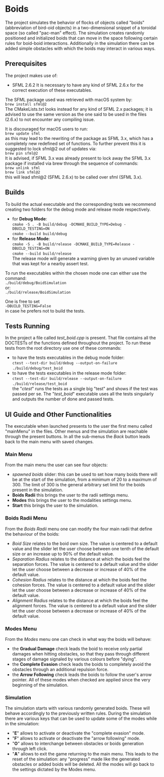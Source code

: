 # Boids

The project simulates the behavior of flocks of objects called "boids" (abbreviation of bird-oid objects) in a two-dimensional snippet of a toroidal space (so called "pac-man" effect). The simulation creates randomly positioned and initialized boids that can move in the space following certain rules for boid-boid interactions. 
Additionally in the simulation there can be added simple obstacles with which the boids may interact in various ways. 

## Prerequisites

The project makes use of: 
- SFML 2.6.2
It is necessary to have any kind of SFML 2.6.x for the correct execution of these executables.

The SFML package used was retrieved with macOS system by:  
`brew install sfml@2`  
The CMakeLists.txt looks instead for any kind of SFML 2.x packages; it is advised to use the same version as the one said to be used in the files (2.6.x) to not encounter any compiling issue. 

It is discouraged for macOS users to run:  
`brew update sfml`   
as this may lead to the rewriting of the package as SFML 3.x, which has a completely new redefined set of functions. 
To further prevent this it is suggested to lock sfml@2 out of updates via:  
`brew pin sfml@2`  
It is advised, if SFML 3.x was already present to lock away the SFML 3.x package if installed via brew through the sequence of commands:  
`brew unlink sfml`  
`brew link sfml@2`  
this will lead sfml@2 (SFML 2.6.x) to be called over sfml (SFML 3.x).

## Builds

To build the actual executable and the corresponding tests we recommend creating two folders for the debug mode and release mode respectively.
- for **Debug Mode**:  
`cmake -S . -B build/debug -DCMAKE_BUILD_TYPE=Debug -DBUILD_TESTING=ON`  
`cmake --build build/debug`  
- for **Release Mode**:  
`cmake -S . -B build/release -DCMAKE_BUILD_TYPE=Release -DBUILD_TESTING=ON`  
`cmake --build build/release`  
The release mode will generate a warning given by an unused variable that was kept for a nearby assert test. 

To run the executables within the chosen mode one can either use the command:  
`./build/debug/BoidSimulation`   
or:  
`./build/release/BoidSimulation`  

One is free to set  
`-DBUILD_TESTING=False`  
in case he prefers not to build the tests.

## Tests Running

In the project a file called *test_boid.cpp* is present. That file contains all the DOCTESTs of the functions defined throughout the project.
To run these tests from the root directory use one of these commands: 
- to have the tests executables in the debug mode folder:  
`ctest --test-dir build/debug --output-on-failure`  
`./build/debug/test_boid`  
- to have the tests executables in the release mode folder:  
`ctest --test-dir build/release --output-on-failure`  
`./build/release/test_boid`  
the "*ctest*" runs the tests as a single big "test" and shows if the test was passed per se. The "*test_boid*" executable uses all the tests singularly and outputs the number of done and passed tests. 

## UI Guide and Other Functionalities

The executable when launched presents to the user the first menu called "mainMenu" in the files. Other menus and the simulation are reachable through the present buttons. In all the sub-menus the *Back* button leads back to the main menu with saved changes. 

### Main Menu

From the main menu the user can see four objects:
- *spawned boids* slider: this can be used to set how many boids there will be at the start of the simulation, from a minimum of 20 to a maximum of 300. The limit of 300 is the general arbitrary set limit for the boids present in the simulation. 
- **Boids Radii** this brings the user to the radii settings menu.
- **Modes** this brings the user to the modalities settings menu.
- **Start** this brings the user to the simulation.

### Boids Radii Menu

From the *Boids Radii* menu one can modify the four main radii that define the behaviour of the boids:
- *Boid Size* relates to the boid own size. The value is centered to a default value and the slider let the user choose between one tenth of the default size or an increase up to 90% of the default value.
- *Separation Radius* relates to the distance at which the boids feel the separation forces. The value is centered to a default value and the slider let the user choose between a decrease or increase of 40% of the default value.
- *Cohesion Radius* relates to the distance at which the boids feel the cohesion forces. The value is centered to a default value and the slider let the user choose between a decrease or increase of 40% of the default value.
- *Alignment Radius* relates to the distance at which the boids feel the alignment forces. The value is centered to a default value and the slider let the user choose between a decrease or increase of 40% of the default value.

### Modes Menu

From the *Modes* menu one can check in what way the boids will behave:
- the **Gradual Damage** check leads the boid to receive only partial damages when hitting obstacles, so that they pass through different stages of damage signaled by various colours before "dying". 
- the **Complete Evasion** check leads the boids to completely avoid the obstacles through an additional repulsion force.
- the **Arrow Following** check leads the boids to follow the user's arrow pointer. 
All of these modes when checked are applied since the very beginning of the simulation. 

### Simulation

The simulation starts with various randomly generated boids. These will behave accordingly to the previously written rules. 
During the simulation there are various keys that can be used to update some of the modes while in the simulation:
- "**E**" allows to activate or deactivate the "complete evasion" mode.
- "**F**" allows to activate or deactivate the "arrow following" mode.
- "**O**" allows to interchange between obstacles or boids generation through left click.
- "**A**" allows to exit the game returning to the main menu. This leads to the reset of the simulation: any "progress" made like the generated obstacles or added boids will be deleted. All the modes will go back to the settings dictated by the Modes menu.  
